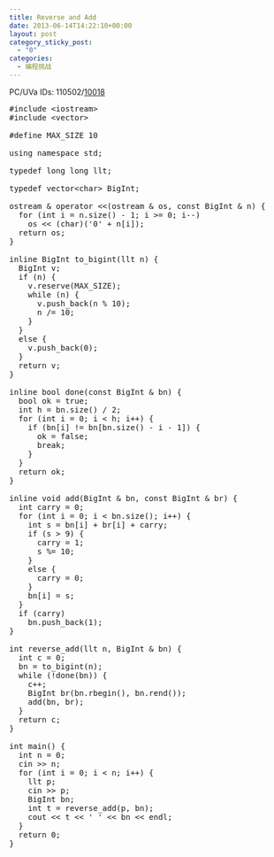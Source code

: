 ```yaml
---
title: Reverse and Add
date: 2013-06-14T14:22:10+00:00
layout: post
category_sticky_post:
  - "0"
categories:
  - 编程挑战
---
```

PC/UVa IDs: 110502/<a href="http://uva.onlinejudge.org/index.php?option=com_onlinejudge&#038;Itemid=8&#038;page=show_problem&#038;problem=959" target="_blank">10018</a>
  
<!--more-->

<pre class="brush: cpp; title: ; notranslate" title="">#include &lt;iostream&gt;
#include &lt;vector&gt;

#define MAX_SIZE 10

using namespace std;

typedef long long llt;

typedef vector&lt;char&gt; BigInt;

ostream & operator &lt;&lt;(ostream & os, const BigInt & n) {
  for (int i = n.size() - 1; i &gt;= 0; i--)
    os &lt;&lt; (char)('0' + n[i]);
  return os;
}

inline BigInt to_bigint(llt n) {
  BigInt v;
  if (n) {
    v.reserve(MAX_SIZE);
    while (n) {
      v.push_back(n % 10);
      n /= 10;
    }
  }
  else {
    v.push_back(0);
  }
  return v;
}

inline bool done(const BigInt & bn) {
  bool ok = true;
  int h = bn.size() / 2;
  for (int i = 0; i &lt; h; i++) {
    if (bn[i] != bn[bn.size() - i - 1]) {
      ok = false;
      break;
    }
  }
  return ok;
}

inline void add(BigInt & bn, const BigInt & br) {
  int carry = 0;
  for (int i = 0; i &lt; bn.size(); i++) {
    int s = bn[i] + br[i] + carry;
    if (s &gt; 9) {
      carry = 1;
      s %= 10;
    }
    else {
      carry = 0;
    }
    bn[i] = s;
  }
  if (carry)
    bn.push_back(1);
}

int reverse_add(llt n, BigInt & bn) {
  int c = 0;
  bn = to_bigint(n);
  while (!done(bn)) {
    c++;
    BigInt br(bn.rbegin(), bn.rend());
    add(bn, br);
  }
  return c;
}

int main() {
  int n = 0;
  cin &gt;&gt; n;
  for (int i = 0; i &lt; n; i++) {
    llt p;
    cin &gt;&gt; p;
    BigInt bn;
    int t = reverse_add(p, bn);
    cout &lt;&lt; t &lt;&lt; ' ' &lt;&lt; bn &lt;&lt; endl;
  }
  return 0;
}
</pre>

<div class="addtoany_share_save_container addtoany_content_bottom">
  <div class="a2a_kit a2a_kit_size_32 addtoany_list a2a_target" id="wpa2a_34">
    <a class="a2a_button_facebook" href="http://www.addtoany.com/add_to/facebook?linkurl=http%3A%2F%2Fkuangtong.me%2F2013%2F06%2F14%2Freverse-and-add%2F&linkname=Reverse%20and%20Add" title="Facebook" rel="nofollow" target="_blank"></a><a class="a2a_button_twitter" href="http://www.addtoany.com/add_to/twitter?linkurl=http%3A%2F%2Fkuangtong.me%2F2013%2F06%2F14%2Freverse-and-add%2F&linkname=Reverse%20and%20Add" title="Twitter" rel="nofollow" target="_blank"></a><a class="a2a_button_google_plus" href="http://www.addtoany.com/add_to/google_plus?linkurl=http%3A%2F%2Fkuangtong.me%2F2013%2F06%2F14%2Freverse-and-add%2F&linkname=Reverse%20and%20Add" title="Google+" rel="nofollow" target="_blank"></a><a class="a2a_button_sina_weibo" href="http://www.addtoany.com/add_to/sina_weibo?linkurl=http%3A%2F%2Fkuangtong.me%2F2013%2F06%2F14%2Freverse-and-add%2F&linkname=Reverse%20and%20Add" title="Sina Weibo" rel="nofollow" target="_blank"></a><a class="a2a_dd addtoany_share_save" href="https://www.addtoany.com/share_save"></a>
  </div>
</div>